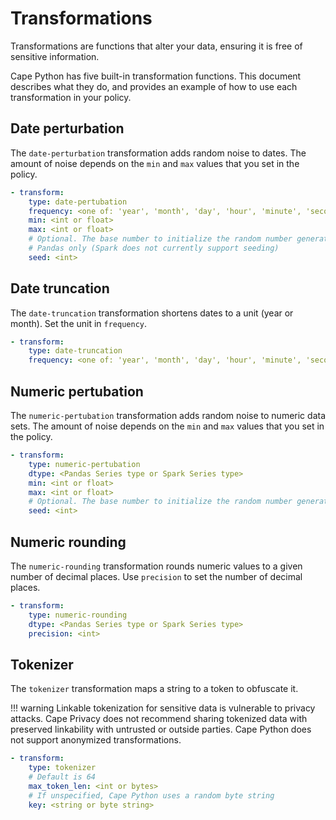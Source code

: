 # Transformations

Transformations are functions that alter your data, ensuring it is free of sensitive information.

Cape Python has five built-in transformation functions. This document describes what they do, and provides an example of how to use each transformation in your policy.

## Date perturbation

The `date-perturbation` transformation adds random noise to dates. The amount of noise depends on the `min` and `max` values that you set in the policy.

``` yaml
- transform:
    type: date-pertubation
    frequency: <one of: 'year', 'month', 'day', 'hour', 'minute', 'second'>
    min: <int or float>
    max: <int or float>
    # Optional. The base number to initialize the random number generator.
    # Pandas only (Spark does not currently support seeding)
    seed: <int>
```


## Date truncation

The `date-truncation` transformation shortens dates to a unit (year or month). Set the unit in `frequency`.

``` yaml
- transform:
    type: date-truncation
    frequency: <one of: 'year', 'month', 'day', 'hour', 'minute', 'second'>
```

## Numeric pertubation

The `numeric-pertubation` transformation adds random noise to numeric data sets. The amount of noise depends on the `min` and `max` values that you set in the policy.

``` yaml
- transform:
    type: numeric-pertubation
    dtype: <Pandas Series type or Spark Series type>
    min: <int or float>
    max: <int or float>
    # Optional. The base number to initialize the random number generator.
    seed: <int>
```

## Numeric rounding

The `numeric-rounding` transformation rounds numeric values to a given number of decimal places. Use `precision` to set the number of decimal places.

``` yaml
- transform:
    type: numeric-rounding
    dtype: <Pandas Series type or Spark Series type>
    precision: <int>
```

## Tokenizer

The `tokenizer` transformation maps a string to a token to obfuscate it.

!!! warning
    Linkable tokenization for sensitive data is vulnerable to privacy attacks. Cape Privacy does not recommend sharing tokenized data with preserved linkability with untrusted or outside parties. Cape Python does not support anonymized transformations.

``` yaml
- transform:
    type: tokenizer
    # Default is 64
    max_token_len: <int or bytes>
    # If unspecified, Cape Python uses a random byte string
    key: <string or byte string>
```
